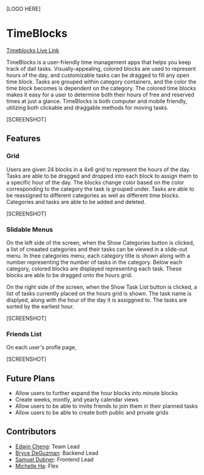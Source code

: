 [LOGO HERE]

# TimeBlocks

[Timeblocks Live Link](https://time-blocks.herokuapp.com/#/)

TimeBlocks is a user-friendly time management apps that helps you keep track of dail tasks. Visually-appealing, colored blocks are used to represent hours of the day, and customizable tasks can be dragged to fill any open time block. Tasks are grouped within category containers, and the color the time block becomes is dependent on the category. The colored time blocks makes it easy for a user to determine both their hours of free and reserved times at just a glance. TimeBlocks is both computer and mobile friendly, utilizing both clickable and draggable methods for moving tasks. 

[SCREENSHOT]

## Features

### Grid

Users are given 24 blocks in a 4x6 grid to represent the hours of the day. Tasks are able to be dragged and dropped into each block to assign them to a specific hour of the day. The blocks change color based on the color corresponding to the category the task is grouped under. Tasks are able to be reassigned to different categories as well as different time blocks. Categories and tasks are able to be added and deleted. 

[SCREENSHOT]



### Slidable Menus

On the left side of the screen, when the Show Categories button is clicked, a list of creaated categories and their tasks can be viewed in a slide-out menu. In thee categories menu, each category title is shown along with a number representing the number of tasks in the category. Below each category, colored blocks are displayed representing each task. These blocks are able to be dragged onto the hours grid. 

On the right side of the screen, when the Show Task List button is clicked, a list of tasks currently placed on the hours grid is shown. The task name is displyed, along with the hour of the day it is assiggned to. The tasks are sorted by the earliest hour. 

[SCREENSHOT]

### Friends List

On each user's profle page, 

[SCREENSHOT]

## Future Plans
* Allow users to further expand the hour blocks into minute blocks 
* Create weeks, montly, and yearly calendar views
* Allow users to be able to invite friends to join them in their planned tasks
* Allow users to be able to create both public and private grids

## Contributors
* [Edwin Cheng](https://github.com/EdwinHongCheng/): Team Lead
* [Bryce DeGuzman](https://github.com/bcdguz): Backend Lead
* [Samuel Dubner](https://github.com/IsoVoyd): Frontend Lead
* [Michelle Ha](https://github.com/michelle-ha): Flex